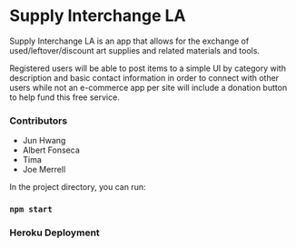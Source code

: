 # Supply Interchange LA 

Supply Interchange LA is an app that allows for the exchange of used/leftover/discount art supplies and related materials
and tools.

Registered users will be able to post items to a simple UI by category with description and basic contact information in order to connect with other users while not an e-commerce app per site will include a donation button to help fund this free service.


### Contributors

- Jun Hwang
- Albert Fonseca
- Tima
- Joe Merrell


In the project directory, you can run:

### `npm start`


### Heroku Deployment 


